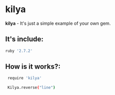 # kilya
**kilya** - It's just a simple example of your own gem.

## It's include:
```sh
ruby '2.7.2'
```

## How is it works?:
```sh
 require 'kilya'
 
 Kilya.reverse("line") 
```